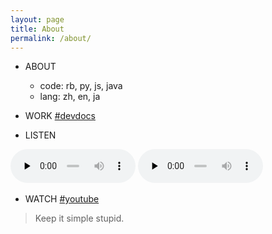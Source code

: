 ```yaml
---
layout: page
title: About
permalink: /about/
---
```


- ABOUT
  + code: rb, py, js, java
  + lang: zh, en, ja

- WORK
[#devdocs](https://devdocs.io/)

- LISTEN
<audio id="bbclive" controls style="width:200px;" preload="none">
  <source src="http://bbcwssc.ic.llnwd.net/stream/bbcwssc_mp1_ws-eieuk">
  <source src="http://bbcwssc.ic.llnwd.net/stream/bbcwssc_mp1_ws-eieuk_backup">
</audio>
<audio controls style="width:200px;" preload="none">
  <source src="http://musicbird.leanstream.co/JCB068-MP3?args=tunein_02" type="audio/mpeg">
</audio>

- WATCH
[#youtube](https://www.youtube.com/)

> Keep it simple stupid.
